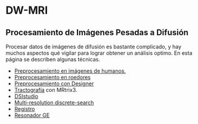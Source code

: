 DW-MRI
======

## Procesamiento de Imágenes Pesadas a Difusión ##
Procesar datos de imágenes de difusión es bastante complicado, y hay muchos aspectos qué vigilar para lograr obtener un análisis optimo. En esta página se describen algunas técnicas.

+ [Preprocesamiento en imágenes de humanos.](./DWMRI_Preprocesamiento-humanos)
+ [Preprocesamiento en roedores](./DWMRI_Preprocesamiento-roedores)
+ [Preprocesamiento con Designer](./DWMRI:designer)
+ [Tractografía](./MRtrix3_Tractografía) con MRtrix3.
+ [DSIstudio](./DWMRI:DSIstudio)
+ [Multi-resolution discrete-search](./DWMRI_Multi-tensor)
+ [Registro](./DWMRI_Registro)
+ [Resonador GE](./DWI_GE)



